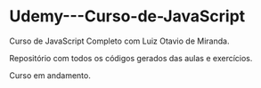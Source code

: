 # Udemy---Curso-de-JavaScript

Curso de JavaScript Completo com Luiz Otavio de Miranda.

Repositório com todos os códigos gerados das aulas e exercícios.

Curso em andamento.
